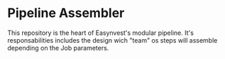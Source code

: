 # Pipeline Assembler

This repository is the heart of Easynvest's modular pipeline.
It's responsabilities includes the design wich "team" os steps will assemble depending on the Job parameters.